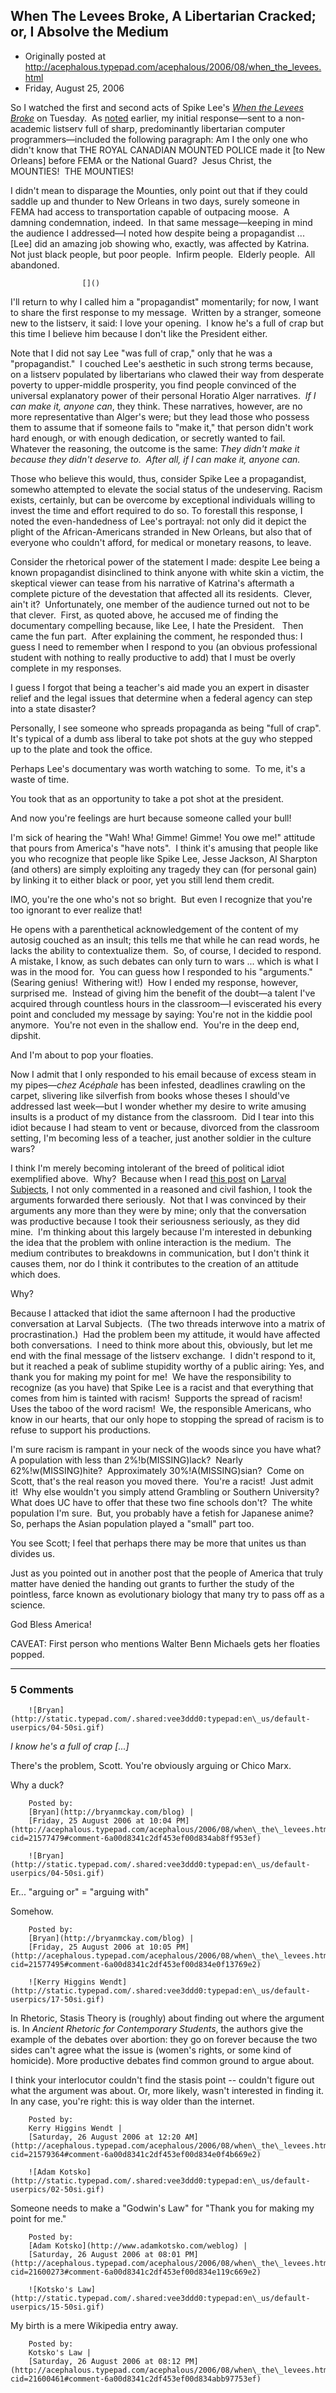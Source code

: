 ## When The Levees Broke, A Libertarian Cracked; or, I Absolve the Medium

 * Originally posted at http://acephalous.typepad.com/acephalous/2006/08/when_the_levees.html
 * Friday, August 25, 2006



So I watched the first and second acts of Spike Lee's _[When the Levees Broke](http://www.hbo.com/docs/programs/whentheleveesbroke/)_ on Tuesday.  As [noted](http://acephalous.typepad.com/acephalous/2006/08/deadwood\_and\_to.html#comment-21406938) earlier, my initial response—sent to a non-academic listserv full of sharp, predominantly libertarian computer programmers—included the following paragraph:
Am I the only one who didn't know that THE ROYAL CANADIAN MOUNTED
POLICE made it [to New Orleans] before FEMA or the National Guard?  Jesus Christ,
the MOUNTIES!  THE MOUNTIES!

I didn't mean to disparage the Mounties, only point out that if they could saddle up and thunder to New Orleans in two days, surely someone in FEMA had access to transportation capable of outpacing moose.  A damning condemnation, indeed.  In that same message—keeping in mind the audience I addressed—I noted how despite being 
a propagandist ... [Lee] did an amazing job showing who, exactly, was affected by Katrina.  Not just black people, but poor people.  Infirm people.  Elderly people.  All abandoned.
		

					[]()
			

I'll return to why I called him a "propagandist" momentarily; for
now, I want to share the first response to my message.  Written by a
stranger, someone new to the listserv, it said:
I love your opening.  I know he's a full of crap but this time I believe him because I don't like the President either. 

Note
that I did not say Lee "was full of crap," only that he was a
"propagandist."  I couched Lee's aesthetic in such strong terms
because, on a listserv populated by libertarians who clawed their way
from desperate poverty to upper-middle prosperity, you find
people convinced of the universal explanatory power of their personal Horatio
Alger narratives.  _If I can make it, anyone can_, they think. 
These narratives, however, are no more representative than Alger's
were; but they lead those who possess them to assume that if someone
fails to "make it," that person didn't work hard enough, or with enough
dedication, or secretly wanted to fail.  Whatever the reasoning, the
outcome is the same:
_They didn't make it because they didn't deserve to.  After all, if I can make it, anyone can._

Those
who believe this would, thus, consider Spike Lee a propagandist,
somewho attempted to elevate the social status of the undeserving. 
Racism exists, certainly, but can be overcome by exceptional
individuals willing to invest the time and effort required to do so. 
To forestall this response, I noted the even-handedness of Lee's
portrayal: not only did it depict the plight of the African-Americans
stranded in New Orleans, but also that of everyone who couldn't afford,
for medical or monetary reasons, to leave.  

Consider the rhetorical power of the statement I made: despite Lee
being a known propagandist disinclined to think anyone with white skin
a victim, the skeptical viewer can tease from his narrative of
Katrina's aftermath a complete picture of the devestation that affected
all its residents.  Clever, ain't it?  Unfortunately, one member of the
audience turned out not to be that clever.  First, as quoted above, he
accused me of finding the documentary compelling because, like Lee, I
hate the President.   Then came the fun part.  After explaining the
comment, he responded thus:
I guess I need to
remember when I respond to you (an obvious professional student with
nothing to really productive to add) that I must be overly complete in
my responses.    

I guess I forgot that being a teacher's aid
made you an expert in disaster relief and the legal issues that
determine when a federal agency can step into a state disaster?  

Personally,
I see someone who spreads propaganda as being "full of crap".  It's
typical of a dumb ass liberal to take pot shots at the guy who stepped
up to the plate and took the office.     

Perhaps Lee's documentary was worth watching to some.  To me, it's a waste of time.    

You took that as an opportunity to take a pot shot at the president.

And now you're feelings are hurt because someone called your bull!  

I'm
sick of hearing the "Wah! Wha! Gimme! Gimme! You owe me!" attitude that
pours from America's "have nots".  I think it's amusing that people
like you who recognize that people like Spike Lee, Jesse Jackson, Al
Sharpton (and others) are simply exploiting any tragedy they can (for
personal gain) by linking it to either black or poor, yet you still
lend them credit.    

IMO, you're the one who's not so bright.  But even I recognize that you're too ignorant to ever realize that!

He
opens with a parenthetical acknowledgement of the content of my autosig
couched as an insult; this tells me that while he can read words, he
lacks the ability to contextualize them.  So, of course, I decided to
respond.  A mistake, I know, as such debates can only turn to wars ...
which is what I was in the mood for.  You can guess how I responded to his "arguments."  (Searing genius!  Withering wit!)  How I ended my response, however, surprised me.  Instead of giving him the benefit of the doubt—a talent I've acquired through countless hours in the classroom—I eviscerated his every point and concluded my message by saying:
You're not in the kiddie pool anymore.  You're not even in the shallow end.  You're in the deep end, dipshit.

And I'm about to pop your floaties.

 Now I admit that I only responded to his email because of excess steam in my pipes—_chez Acéphale_ has been infested, deadlines crawling on the carpet, slivering like silverfish from books whose theses I should've addressed last week—but I wonder whether my desire to write amusing insults is a product of my distance from the classroom.  Did I tear into this idiot because I had steam to vent or because, divorced from the classroom setting, I'm becoming less of a teacher, just another soldier in the culture wars?

I think I'm merely becoming intolerant of the breed of political idiot exemplified above.  Why?  Because when I read [this post](http://larval-subjects.blogspot.com/2006/08/against-theory.html) on [Larval Subjects](http://larval-subjects.blogspot.com/), I not only commented in a reasoned and civil fashion, I took the arguments forwarded there seriously.  Not that I was convinced by their arguments any more than they were by mine; only that the conversation was productive because I took their seriousness seriously, as they did mine.  I'm thinking about this largely because I'm interested in debunking the idea that the problem with online interaction is the medium.  The medium contributes to breakdowns in communication, but I don't think it causes them, nor do I think it contributes to the creation of an attitude which does.  

Why?

Because I attacked that idiot the same afternoon I had the productive conversation at Larval Subjects.  (The two threads interwove into a matrix of procrastination.)  Had the problem been my attitude, it would have affected both conversations.  I need to think more about this, obviously, but let me end with the final message of the listserv exchange.  I didn't respond to it, but it reached a peak of sublime stupidity worthy of a public airing:
Yes, and thank you for making my point for me!  We have the responsibility to recognize (as you have) that Spike Lee is a racist and that everything that comes from him is tainted with racism!  Supports the spread of racism!  Uses the taboo of the word racism!  We, the responsible Americans, who know in our hearts, that our only hope to stopping the spread of racism is to refuse to support his productions.  

I'm sure racism is rampant in your neck of the woods since you have what?  A population with less than 2%!b(MISSING)lack?  Nearly 62%!w(MISSING)hite?  Approximately 30%!A(MISSING)sian?  Come on Scott, that's the real reason you moved there.  You're a racist!  Just admit it!  Why else wouldn't you simply attend Grambling or Southern University?  What does UC have to offer that these two fine schools don't?  The white population I'm sure.  But, you probably have a fetish for Japanese anime?  So, perhaps the Asian population played a "small" part too.  

You see Scott; I feel that perhaps there may be more that unites us than divides us.    

Just as you pointed out in another post that the people of America that truly matter have denied the handing out grants to further the study of the pointless, farce known as evolutionary biology that many try to pass off as a science.

God Bless America!

CAVEAT: First person who mentions Walter Benn Michaels gets her floaties popped.  

			

* * *

### 5 Comments 

		

                
[]()

	

		![Bryan](http://static.typepad.com/.shared:vee3ddd0:typepad:en\_us/default-userpics/04-50si.gif)
	

	

		

_I know he's a full of crap [...]_

There's the problem, Scott. You're obviously arguing or Chico Marx.

Why a duck?

	

		Posted by:
		[Bryan](http://bryanmckay.com/blog) |
		[Friday, 25 August 2006 at 10:04 PM](http://acephalous.typepad.com/acephalous/2006/08/when\_the\_levees.html?cid=21577479#comment-6a00d8341c2df453ef00d834ab8ff953ef)

[]()

	

		![Bryan](http://static.typepad.com/.shared:vee3ddd0:typepad:en\_us/default-userpics/04-50si.gif)
	

	

		

Er... "arguing or" = "arguing with"

Somehow.

	

		Posted by:
		[Bryan](http://bryanmckay.com/blog) |
		[Friday, 25 August 2006 at 10:05 PM](http://acephalous.typepad.com/acephalous/2006/08/when\_the\_levees.html?cid=21577495#comment-6a00d8341c2df453ef00d834e0f13769e2)

[]()

	

		![Kerry Higgins Wendt](http://static.typepad.com/.shared:vee3ddd0:typepad:en\_us/default-userpics/17-50si.gif)
	

	

		

In Rhetoric, Stasis Theory is (roughly) about finding out where the argument is.  In _Ancient Rhetoric for Contemporary Students_, the authors give the example of the debates over abortion: they go on forever because the two sides can't agree what the issue is (women's rights, or some kind of homicide).  More productive debates find common ground to argue about.

I think your interlocutor couldn't find the stasis point -- couldn't figure out what the argument was about.  Or, more likely, wasn't interested in finding it.  In any case, you're right: this is way older than the internet.

	

		Posted by:
		Kerry Higgins Wendt |
		[Saturday, 26 August 2006 at 12:20 AM](http://acephalous.typepad.com/acephalous/2006/08/when\_the\_levees.html?cid=21579364#comment-6a00d8341c2df453ef00d834e0f4b669e2)

[]()

	

		![Adam Kotsko](http://static.typepad.com/.shared:vee3ddd0:typepad:en\_us/default-userpics/02-50si.gif)
	

	

		

Someone needs to make a "Godwin's Law" for "Thank you for making my point for me."

	

		Posted by:
		[Adam Kotsko](http://www.adamkotsko.com/weblog) |
		[Saturday, 26 August 2006 at 08:01 PM](http://acephalous.typepad.com/acephalous/2006/08/when\_the\_levees.html?cid=21600273#comment-6a00d8341c2df453ef00d834e119c669e2)

[]()

	

		![Kotsko's Law](http://static.typepad.com/.shared:vee3ddd0:typepad:en\_us/default-userpics/15-50si.gif)
	

	

		

My birth is a mere Wikipedia entry away.

	

		Posted by:
		Kotsko's Law |
		[Saturday, 26 August 2006 at 08:12 PM](http://acephalous.typepad.com/acephalous/2006/08/when\_the\_levees.html?cid=21600461#comment-6a00d8341c2df453ef00d834abb97753ef)

		

        